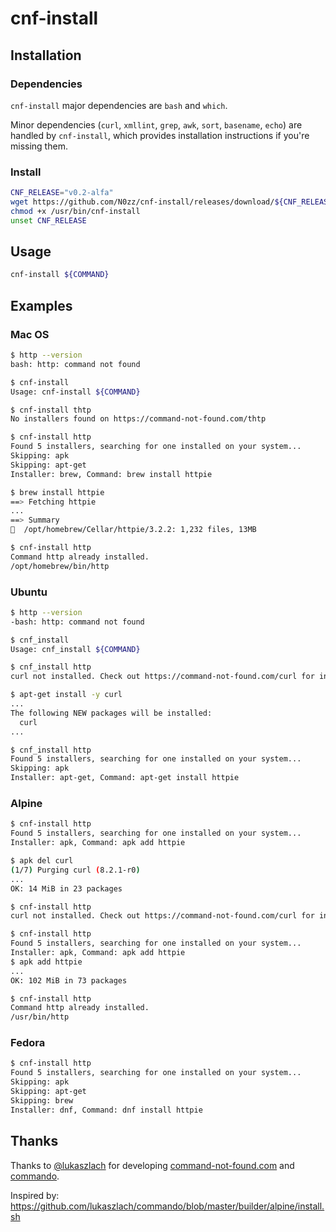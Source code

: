 # cnf-install

## Installation

### Dependencies

`cnf-install` major dependencies are `bash` and `which`.

Minor dependencies (`curl`, `xmllint`, `grep`, `awk`, `sort`, `basename`, `echo`) are handled by `cnf-install`, which provides installation instructions if you're missing them.

### Install

```bash
CNF_RELEASE="v0.2-alfa"
wget https://github.com/N0zz/cnf-install/releases/download/${CNF_RELEASE}/cnf-install -O /usr/bin/cnf-install
chmod +x /usr/bin/cnf-install
unset CNF_RELEASE
```

## Usage

```bash
cnf-install ${COMMAND}
```

## Examples

### Mac OS

```bash
$ http --version
bash: http: command not found

$ cnf-install 
Usage: cnf-install ${COMMAND}

$ cnf-install thtp
No installers found on https://command-not-found.com/thtp

$ cnf-install http
Found 5 installers, searching for one installed on your system...
Skipping: apk
Skipping: apt-get
Installer: brew, Command: brew install httpie

$ brew install httpie
==> Fetching httpie
...
==> Summary
🍺  /opt/homebrew/Cellar/httpie/3.2.2: 1,232 files, 13MB

$ cnf-install http
Command http already installed.
/opt/homebrew/bin/http
```

### Ubuntu

```bash
$ http --version
-bash: http: command not found

$ cnf_install 
Usage: cnf_install ${COMMAND}

$ cnf_install http
curl not installed. Check out https://command-not-found.com/curl for instructions.

$ apt-get install -y curl
...
The following NEW packages will be installed:
  curl
...

$ cnf_install http
Found 5 installers, searching for one installed on your system...
Skipping: apk
Installer: apt-get, Command: apt-get install httpie
```

### Alpine

```bash
$ cnf-install http
Found 5 installers, searching for one installed on your system...
Installer: apk, Command: apk add httpie

$ apk del curl
(1/7) Purging curl (8.2.1-r0)
...
OK: 14 MiB in 23 packages

$ cnf-install http
curl not installed. Check out https://command-not-found.com/curl for instructions.

$ cnf-install http
Found 5 installers, searching for one installed on your system...
Installer: apk, Command: apk add httpie
$ apk add httpie
...
OK: 102 MiB in 73 packages

$ cnf-install http
Command http already installed.
/usr/bin/http
```

### Fedora

```bash
$ cnf-install http
Found 5 installers, searching for one installed on your system...
Skipping: apk
Skipping: apt-get
Skipping: brew
Installer: dnf, Command: dnf install httpie
```

## Thanks

Thanks to [@lukaszlach](https://github.com/lukaszlach) for developing [command-not-found.com](https://command-not-found.com/) and [commando](https://github.com/lukaszlach/commando).

Inspired by: https://github.com/lukaszlach/commando/blob/master/builder/alpine/install.sh
